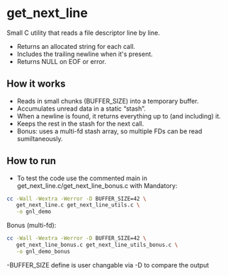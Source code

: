 # get_next_line

Small C utility that reads a file descriptor line by line.
- Returns an allocated string for each call.
- Includes the trailing newline when it's present.
- Returns NULL on EOF or error.

## How it works
- Reads in small chunks (BUFFER_SIZE) into a temporary buffer.
- Accumulates unread data in a static “stash”.
- When a newline is found, it returns everything up to (and including) it.
- Keeps the rest in the stash for the next call.
- Bonus: uses a multi-fd stash array, so multiple FDs can be read sumiltaneously.

## How to run
- To test the code use the commented main in get_next_line.c/get_next_line_bonus.c with 
Mandatory:
```sh
cc -Wall -Wextra -Werror -D BUFFER_SIZE=42 \
   get_next_line.c get_next_line_utils.c \
   -o gnl_demo
```
Bonus (multi-fd):
```sh
cc -Wall -Wextra -Werror -D BUFFER_SIZE=42 \
   get_next_line_bonus.c get_next_line_utils_bonus.c \
   -o gnl_demo_bonus
```
-BUFFER_SIZE define is user changable via -D to compare the output
